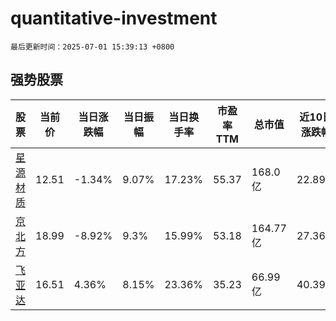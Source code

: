 # quantitative-investment

`最后更新时间：2025-07-01 15:39:13 +0800`

## 强势股票

|股票|当前价|当日涨跌幅|当日振幅|当日换手率|市盈率TTM|总市值|近10日涨跌幅|
|----|----|----|----|----|----|----|----|
|[星源材质](https://xueqiu.com/S/SZ300568)|12.51|-1.34%|9.07%|17.23%|55.37|168.0亿|22.89%|
|[京北方](https://xueqiu.com/S/SZ002987)|18.99|-8.92%|9.3%|15.99%|53.18|164.77亿|27.36%|
|[飞亚达](https://xueqiu.com/S/SZ000026)|16.51|4.36%|8.15%|23.36%|35.23|66.99亿|40.39%|
